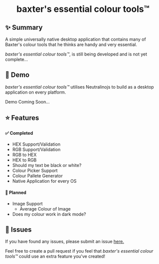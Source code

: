<h1 align="center">baxter's essential colour tools™</h1>

## ✨ Summary
A simple universally native desktop application that contains many of Baxter's colour tools that he thinks are handy and very essential.

*baxter's essential colour tools™*, is still being developed and is not yet complete...

## 🚀 Demo

*baxter's essential colour tools™* utilises Neutralinojs to build as a desktop application on every platform.

Demo Coming Soon...

## ⭐️ Features

#### ✅ Completed

+ HEX Support/Validation
+ RGB Support/Validation
+ RGB to HEX
+ HEX to RGB
+ Should my text be black or white?
+ Colour Picker Support
+ Colour Pallete Generator
+ Native Application for every OS

#### 📝 Planned

+ Image Support
  + Average Colour of Image
+ Does my colour work in dark mode?

## 🚨 Issues

If you have found any issues, please submit an issue [here.](https://github.com/baxttter/baxtersessentialcolourtools/issues "Submit a issue")

Feel free to create a pull request if you feel that *baxter's essential colour tools™* could use an extra feature you've created!
